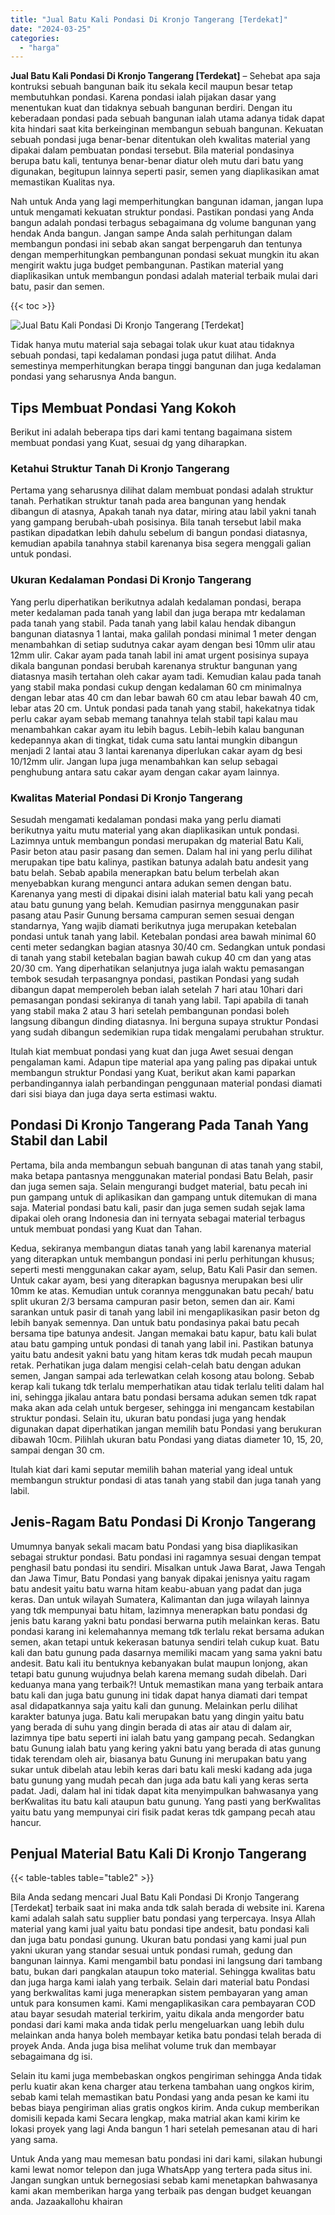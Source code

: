 ```yaml
---
title: "Jual Batu Kali Pondasi Di Kronjo Tangerang [Terdekat]"
date: "2024-03-25"
categories: 
  - "harga"
---
```


**Jual Batu Kali Pondasi Di Kronjo Tangerang \[Terdekat\]** – Sehebat apa saja kontruksi sebuah bangunan baik itu sekala kecil maupun besar tetap membutuhkan pondasi. Karena pondasi ialah pijakan dasar yang menentukan kuat dan tidaknya sebuah bangunan berdiri. Dengan itu keberadaan pondasi pada sebuah bangunan ialah utama adanya tidak dapat kita hindari saat kita berkeinginan membangun sebuah bangunan. Kekuatan sebuah pondasi juga benar-benar ditentukan oleh kwalitas material yang dipakai dalam pembuatan pondasi tersebut. Bila material pondasinya berupa batu kali, tentunya benar-benar diatur oleh mutu dari batu yang digunakan, begitupun lainnya seperti pasir, semen yang diaplikasikan amat memastikan Kualitas nya.

Nah untuk Anda yang lagi memperhitungkan bangunan idaman, jangan lupa untuk mengamati kekuatan struktur pondasi. Pastikan pondasi yang Anda bangun adalah pondasi terbagus sebagaimana dg volume bangunan yang hendak Anda bangun. Jangan sampe Anda salah perhitungan dalam membangun pondasi ini sebab akan sangat berpengaruh dan tentunya dengan memperhitungkan pembangunan pondasi sekuat mungkin itu akan mengirit waktu juga budget pembangunan. Pastikan material yang diaplikasikan untuk membangun pondasi adalah material terbaik mulai dari batu, pasir dan semen.

{{< toc >}}

![Jual Batu Kali Pondasi Di Kronjo Tangerang [Terdekat]](/images/jual-batu-kali-25.png)

Tidak hanya mutu material saja sebagai tolak ukur kuat atau tidaknya sebuah pondasi, tapi kedalaman pondasi juga patut dilihat. Anda semestinya memperhitungkan berapa tinggi bangunan dan juga kedalaman pondasi yang seharusnya Anda bangun.

## Tips Membuat Pondasi Yang Kokoh

Berikut ini adalah beberapa tips dari kami tentang bagaimana sistem membuat pondasi yang Kuat, sesuai dg yang diharapkan.

### Ketahui Struktur Tanah Di Kronjo Tangerang

Pertama yang seharusnya dilihat dalam membuat pondasi adalah struktur tanah. Perhatikan struktur tanah pada area bangunan yang hendak dibangun di atasnya, Apakah tanah nya datar, miring atau labil yakni tanah yang gampang berubah-ubah posisinya. Bila tanah tersebut labil maka pastikan dipadatkan lebih dahulu sebelum di bangun pondasi diatasnya, kemudian apabila tanahnya stabil karenanya bisa segera menggali galian untuk pondasi.

### Ukuran Kedalaman Pondasi Di Kronjo Tangerang

Yang perlu diperhatikan berikutnya adalah kedalaman pondasi, berapa meter kedalaman pada tanah yang labil dan juga berapa mtr kedalaman pada tanah yang stabil. Pada tanah yang labil kalau hendak dibangun bangunan diatasnya 1 lantai, maka galilah pondasi minimal 1 meter dengan menambahkan di setiap sudutnya cakar ayam dengan besi 10mm ulir atau 12mm ulir. Cakar ayam pada tanah labil ini amat urgent posisinya supaya dikala bangunan pondasi berubah karenanya struktur bangunan yang diatasnya masih tertahan oleh cakar ayam tadi. Kemudian kalau pada tanah yang stabil maka pondasi cukup dengan kedalaman 60 cm minimalnya dengan lebar atas 40 cm dan lebar bawah 60 cm atau lebar bawah 40 cm, lebar atas 20 cm. Untuk pondasi pada tanah yang stabil, hakekatnya tidak perlu cakar ayam sebab memang tanahnya telah stabil tapi kalau mau menambahkan cakar ayam itu lebih bagus. Lebih-lebih kalau bangunan kedepannya akan di tingkat, tidak cuma satu lantai mungkin dibangun menjadi 2 lantai atau 3 lantai karenanya diperlukan cakar ayam dg besi 10/12mm ulir. Jangan lupa juga menambahkan kan selup sebagai penghubung antara satu cakar ayam dengan cakar ayam lainnya.

### Kwalitas Material Pondasi Di Kronjo Tangerang

Sesudah mengamati kedalaman pondasi maka yang perlu diamati berikutnya yaitu mutu material yang akan diaplikasikan untuk pondasi. Lazimnya untuk membangun pondasi merupakan dg material Batu Kali, Pasir beton atau pasir pasang dan semen. Dalam hal ini yang perlu dilihat merupakan tipe batu kalinya, pastikan batunya adalah batu andesit yang batu belah. Sebab apabila menerapkan batu belum terbelah akan menyebabkan kurang mengunci antara adukan semen dengan batu. Karenanya yang mesti di dipakai disini ialah material batu kali yang pecah atau batu gunung yang belah. Kemudian pasirnya menggunakan pasir pasang atau Pasir Gunung bersama campuran semen sesuai dengan standarnya, Yang wajib diamati berikutnya juga merupakan ketebalan pondasi untuk tanah yang labil. Ketebalan pondasi area bawah minimal 60 centi meter sedangkan bagian atasnya 30/40 cm. Sedangkan untuk pondasi di tanah yang stabil ketebalan bagian bawah cukup 40 cm dan yang atas 20/30 cm. Yang diperhatikan selanjutnya juga ialah waktu pemasangan tembok sesudah terpasangnya pondasi, pastikan Pondasi yang sudah dibangun dapat memperoleh beban ialah setelah 7 hari atau 10hari dari pemasangan pondasi sekiranya di tanah yang labil. Tapi apabila di tanah yang stabil maka 2 atau 3 hari setelah pembangunan pondasi boleh langsung dibangun dinding diatasnya. Ini berguna supaya struktur Pondasi yang sudah dibangun sedemikian rupa tidak mengalami perubahan struktur.

Itulah kiat membuat pondasi yang kuat dan juga Awet sesuai dengan pengalaman kami. Adapun tipe material apa yang paling pas dipakai untuk membangun struktur Pondasi yang Kuat, berikut akan kami paparkan perbandingannya ialah perbandingan penggunaan material pondasi diamati dari sisi biaya dan juga daya serta estimasi waktu.

## Pondasi Di Kronjo Tangerang Pada Tanah Yang Stabil dan Labil

Pertama, bila anda membangun sebuah bangunan di atas tanah yang stabil, maka betapa pantasnya menggunakan material pondasi Batu Belah, pasir dan juga semen saja. Selain mengurangi budget material, batu pecah ini pun gampang untuk di aplikasikan dan gampang untuk ditemukan di mana saja. Material pondasi batu kali, pasir dan juga semen sudah sejak lama dipakai oleh orang Indonesia dan ini ternyata sebagai material terbagus untuk membuat pondasi yang Kuat dan Tahan.

Kedua, sekiranya membangun diatas tanah yang labil karenanya material yang diterapkan untuk membangun pondasi ini perlu perhitungan khusus; seperti mesti menggunakan cakar ayam, selup, Batu Kali Pasir dan semen. Untuk cakar ayam, besi yang diterapkan bagusnya merupakan besi ulir 10mm ke atas. Kemudian untuk corannya menggunakan batu pecah/ batu split ukuran 2/3 bersama campuran pasir beton, semen dan air. Kami sarankan untuk pasir di tanah yang labil ini mengaplikasikan pasir beton dg lebih banyak semennya. Dan untuk batu pondasinya pakai batu pecah bersama tipe batunya andesit. Jangan memakai batu kapur, batu kali bulat atau batu gamping untuk pondasi di tanah yang labil ini. Pastikan batunya yaitu batu andesit yakni batu yang hitam keras tdk mudah pecah maupun retak. Perhatikan juga dalam mengisi celah-celah batu dengan adukan semen, Jangan sampai ada terlewatkan celah kosong atau bolong. Sebab kerap kali tukang tdk terlalu memperhatikan atau tidak terlalu teliti dalam hal ini, sehingga jikalau antara batu pondasi bersama adukan semen tdk rapat maka akan ada celah untuk bergeser, sehingga ini mengancam kestabilan struktur pondasi. Selain itu, ukuran batu pondasi juga yang hendak digunakan dapat diperhatikan jangan memilih batu Pondasi yang berukuran dibawah 10cm. Pilihlah ukuran batu Pondasi yang diatas diameter 10, 15, 20, sampai dengan 30 cm.

Itulah kiat dari kami seputar memilih bahan material yang ideal untuk membangun struktur pondasi di atas tanah yang stabil dan juga tanah yang labil.

## Jenis-Ragam Batu Pondasi Di Kronjo Tangerang

Umumnya banyak sekali macam batu Pondasi yang bisa diaplikasikan sebagai struktur pondasi. Batu pondasi ini ragamnya sesuai dengan tempat penghasil batu pondasi itu sendiri. Misalkan untuk Jawa Barat, Jawa Tengah dan Jawa Timur, Batu Pondasi yang banyak dipakai jenisnya yaitu ragam batu andesit yaitu batu warna hitam keabu-abuan yang padat dan juga keras. Dan untuk wilayah Sumatera, Kalimantan dan juga wilayah lainnya yang tdk mempunyai batu hitam, lazimnya menerapkan batu pondasi dg jenis batu karang yakni batu pondasi berwarna putih melainkan keras. Batu pondasi karang ini kelemahannya memang tdk terlalu rekat bersama adukan semen, akan tetapi untuk kekerasan batunya sendiri telah cukup kuat. Batu kali dan batu gunung pada dasarnya memiliki macam yang sama yakni batu andesit. Batu kali itu bentuknya kebanyakan bulat maupun lonjong, akan tetapi batu gunung wujudnya belah karena memang sudah dibelah. Dari keduanya mana yang terbaik?! Untuk memastikan mana yang terbaik antara batu kali dan juga batu gunung ini tidak dapat hanya diamati dari tempat asal didapatkannya saja yaitu kali dan gunung. Melainkan perlu dilihat karakter batunya juga. Batu kali merupakan batu yang dingin yaitu batu yang berada di suhu yang dingin berada di atas air atau di dalam air, lazimnya tipe batu seperti ini ialah batu yang gampang pecah. Sedangkan batu Gunung ialah batu yang kering yakni batu yang berada di atas gunung tidak terendam oleh air, biasanya batu Gunung ini merupakan batu yang sukar untuk dibelah atau lebih keras dari batu kali meski kadang ada juga batu gunung yang mudah pecah dan juga ada batu kali yang keras serta padat. Jadi, dalam hal ini tidak dapat kita menyimpulkan bahwasanya yang berKwalitas itu batu kali ataupun batu gunung. Yang pasti yang berKwalitas yaitu batu yang mempunyai ciri fisik padat keras tdk gampang pecah atau hancur.

## Penjual Material Batu Kali Di Kronjo Tangerang

{{< table-tables table="table2" >}}

Bila Anda sedang mencari Jual Batu Kali Pondasi Di Kronjo Tangerang \[Terdekat\] terbaik saat ini maka anda tdk salah berada di website ini. Karena kami adalah salah satu supplier batu pondasi yang terpercaya. Insya Allah material yang kami jual yaitu batu pondasi tipe andesit, batu pondasi kali dan juga batu pondasi gunung. Ukuran batu pondasi yang kami jual pun yakni ukuran yang standar sesuai untuk pondasi rumah, gedung dan bangunan lainnya. Kami mengambil batu pondasi ini langsung dari tambang batu, bukan dari pangkalan ataupun toko material. Sehingga kwalitas batu dan juga harga kami ialah yang terbaik. Selain dari material batu Pondasi yang berkwalitas kami juga menerapkan sistem pembayaran yang aman untuk para konsumen kami. Kami mengaplikasikan cara pembayaran COD atau bayar sesudah material terkirim, yaitu dikala anda mengorder batu pondasi dari kami maka anda tidak perlu mengeluarkan uang lebih dulu melainkan anda hanya boleh membayar ketika batu pondasi telah berada di proyek Anda. Anda juga bisa melihat volume truk dan membayar sebagaimana dg isi.

Selain itu kami juga membebaskan ongkos pengiriman sehingga Anda tidak perlu kuatir akan kena charger atau terkena tambahan uang ongkos kirim, sebab kami telah memastikan batu Pondasi yang anda pesan ke kami itu bebas biaya pengiriman alias gratis ongkos kirim. Anda cukup memberikan domisili kepada kami Secara lengkap, maka matrial akan kami kirim ke lokasi proyek yang lagi Anda bangun 1 hari setelah pemesanan atau di hari yang sama.

Untuk Anda yang mau memesan batu pondasi ini dari kami, silakan hubungi kami lewat nomor telepon dan juga WhatsApp yang tertera pada situs ini. Jangan sungkan untuk bernegosiasi sebab kami menetapkan bahwasanya kami akan memberikan harga yang terbaik pas dengan budget keuangan anda. Jazaakallohu khairan
